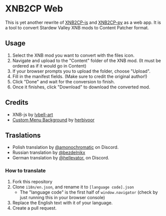 # XNB2CP Web

This is yet another rewrite of [XNB2CP-js](https://github.com/anotherpillow/xnb2cp-js) and [XNB2CP-py](https://github.com/anotherpillow/xnb2cp-py) as a web app. It is a tool to convert Stardew Valley XNB mods to Content Patcher format.

## Usage

1. Select the XNB mod you want to convert with the files icon.
2. Navigate and upload to the "Content" folder of the XNB mod. (It must be ordered as if it would go in Content)
3. If your browser prompts you to upload the folder, choose "Upload".
4. Fill in the manifest fields. (Make sure to credit the original author!)
5. Click "Done" and wait for the conversion to finish.
6. Once it finishes, click "Download" to download the converted mod.

## Credits

- XNB-js by [lybell-art](https://github.com/lybell-art/xnb-js)
- [Custom Menu Background](https://www.nexusmods.com/stardewvalley/mods/7416) by [herbivoor](https://www.nexusmods.com/stardewvalley/users/78936668)

## Traslations

- Polish translation by [@amonochromatic](https://discord.com/users/566188247097540620) on Discord.
- Russian translation by [@bezdelnikx](https://github.com/bezdelnikx)
- German translation by [@hellevator.](https://discord.com/users/549331533635518484) on Discord.

### How to translate

1. Fork this repository
2. Clone `i18n/en.json`, and rename it to `[language code].json`
    - The "language code" is the first half of `window.navigator` (check by just running this in your browser console)
3. Replace the English text with it of your language.
4. Create a pull request.
